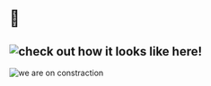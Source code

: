 # 🎥 

## ![check out how it looks like here!](https://keen-einstein-ffa31b.netlify.app/)

![we are on constraction](https://media.giphy.com/media/mUSdwuOqOFYoE/giphy.gif)
